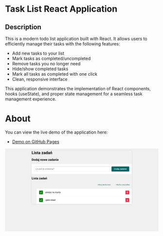 # Task List React Application

## Description

This is a modern todo list application built with React. It allows users to efficiently manage their tasks with the following features:

- Add new tasks to your list
- Mark tasks as completed/uncompleted
- Remove tasks you no longer need
- Hide/show completed tasks
- Mark all tasks as completed with one click
- Clean, responsive interface

This application demonstrates the implementation of React components, hooks (useState), and proper state management for a seamless task management experience.

# About 
You can view the live demo of the application here:
 - [Demo on GitHub Pages](https://antonis04.github.io/todo-list-react/)


![Application Screenshot](image.png)
